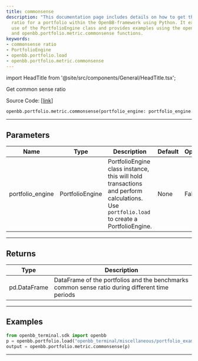 ```yaml
---
title: commonsense
description: "This documentation page includes details on how to get the commonsense"
  ratio for a portfolio within the OpenBB-framework using Python. It explains the
  use of the PortfolioEngine class and provides examples using the openbb.portfolio.load
  and openbb.portfolio.metric.commonsense functions.
keywords:
- commonsense ratio
- PortfolioEngine
- openbb.portfolio.load
- openbb.portfolio.metric.commonsense
---
```


import HeadTitle from '@site/src/components/General/HeadTitle.tsx';

<HeadTitle title="portfolio.metric.commonsense - Reference | OpenBB SDK Docs" />

Get common sense ratio

Source Code: [[link](https://github.com/OpenBB-finance/OpenBBTerminal/tree/main/openbb_terminal/portfolio/portfolio_model.py#L1448)]

```python
openbb.portfolio.metric.commonsense(portfolio_engine: portfolio_engine.PortfolioEngine)
```

---

## Parameters

| Name | Type | Description | Default | Optional |
| ---- | ---- | ----------- | ------- | -------- |
| portfolio_engine | PortfolioEngine | PortfolioEngine class instance, this will hold transactions and perform calculations.<br/>Use `portfolio.load` to create a PortfolioEngine. | None | False |


---

## Returns

| Type | Description |
| ---- | ----------- |
| pd.DataFrame | DataFrame of the portfolios and the benchmarks common sense ratio during different time periods |
---

## Examples

```python
from openbb_terminal.sdk import openbb
p = openbb.portfolio.load("openbb_terminal/miscellaneous/portfolio_examples/holdings/example.csv")
output = openbb.portfolio.metric.commonsense(p)
```

---
